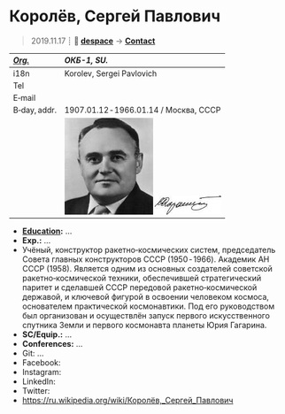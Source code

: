 # Королёв, Сергей Павлович
> 2019.11.17 ┊ **🚀 [despace](index.md)** → **[Contact](contact.md)**

|*[Org.](contact.md)*|*ОКБ-1, SU.*|
|:--|:--|
|i18n| Korolev, Sergei Pavlovich |
|Tel|  |
|E‑mail|  |
|B‑day, addr.| 1907.01.12 ‑ 1966.01.14 / Москва, СССР |
|| [![](f/contact/k/korolev_001_photo_thumb.jpg)](f/contact/k/korolev_001_photo.jpg) [![](f/contact/k/korolev_001_sign_thumb.jpg)](f/contact/k/korolev_001_sign.png) |

   - **[Education](edu.md):** …
   - **Exp.:** …
   - Учёный, конструктор ракетно‑космических систем, председатель Совета главных конструкторов СССР (1950 ‑ 1966). Академик АН СССР (1958). Является одним из основных создателей советской ракетно‑космической техники, обеспечившей стратегический паритет и сделавшей СССР передовой ракетно‑космической державой, и ключевой фигурой в освоении человеком космоса, основателем практической космонавтики. Под его руководством был организован и осуществлён запуск первого искусственного спутника Земли и первого космонавта планеты Юрия Гагарина.
   - **SC/Equip.:** …
   - **Conferences:** …
   - Git: …
   - Facebook: 
   - Instagram: 
   - LinkedIn: 
   - Twitter: 
   - <https://ru.wikipedia.org/wiki/Королёв,_Сергей_Павлович>
